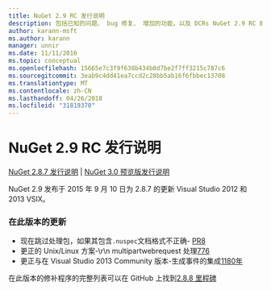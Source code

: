 ```yaml
---
title: NuGet 2.9 RC 发行说明
description: 包括已知的问题、 bug 修复、 增加的功能，以及 DCRs NuGet 2.9 RC 的发行说明。
author: karann-msft
ms.author: karann
manager: unnir
ms.date: 11/11/2016
ms.topic: conceptual
ms.openlocfilehash: 15665e7c3f9f638b434b0d7be2f7ff3215c787c6
ms.sourcegitcommit: 3eab9c4dd41ea7ccd2c28bb5ab16f6fbbec13708
ms.translationtype: MT
ms.contentlocale: zh-CN
ms.lasthandoff: 04/26/2018
ms.locfileid: "31819370"
---
```

# <a name="nuget-29-rc-release-notes"></a>NuGet 2.9 RC 发行说明

[NuGet 2.8.7 发行说明](../release-notes/nuget-2.8.7.md) | [NuGet 3.0 预览版发行说明](../release-notes/nuget-3.0-preview.md)

NuGet 2.9 发布于 2015 年 9 月 10 日为 2.8.7 的更新 Visual Studio 2012 和 2013 VSIX。

### <a name="updates-in-this-release"></a>在此版本的更新

* 现在跳过处理包，如果其包含`.nuspec`文档格式不正确- [PR8](https://github.com/NuGet/NuGet2/pull/8)
* 更正的 Unix/Linux 方案-\r\n multipartwebrequest 处理[776](https://github.com/NuGet/Home/issues/776)
* 更正与在 Visual Studio 2013 Community 版本-生成事件的集成[1180年](https://github.com/NuGet/Home/issues/1180)


在此版本的修补程序的完整列表可以在 GitHub 上找到[2.8.8 里程碑](https://github.com/NuGet/Home/issues?q=milestone%3A2.8.8+is%3Aclosed)
